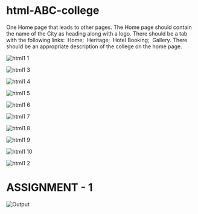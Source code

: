 # html-ABC-college

One Home page that leads to other pages. The Home page should contain the name of the City as heading along with a logo. There should be a tab with the following links:
 Home;
 Heritage;
 Hotel Booking;
 Gallery.
There should be an appropriate description of the college on the home page.


![html1 1](https://github.com/Javith-farkhan/html-ABC-college/assets/94296805/f5d560f7-aecd-4160-9e57-c62dabb49412)

![html1 3](https://github.com/Javith-farkhan/html-ABC-college/assets/94296805/9cf38a5f-c5d5-49be-8c3f-9196fbbe710e)

![html1 4](https://github.com/Javith-farkhan/html-ABC-college/assets/94296805/8cd8b098-2695-4f56-a33d-70969c70266c)

![html1 5](https://github.com/Javith-farkhan/html-ABC-college/assets/94296805/88c4913b-f62e-4f7a-ba57-79a3aaa2247b)

![html1 6](https://github.com/Javith-farkhan/html-ABC-college/assets/94296805/59224c7b-227e-457b-955f-d20bd3538fb0)

![html1 7](https://github.com/Javith-farkhan/html-ABC-college/assets/94296805/628826a0-9134-46a6-9878-e684aef8ca95)

![html1 8](https://github.com/Javith-farkhan/html-ABC-college/assets/94296805/47a2671d-c269-4726-9a3b-032419ac7def)

![html1 9](https://github.com/Javith-farkhan/html-ABC-college/assets/94296805/63624a50-cef1-471b-a7a3-d1a4ed134f85)

![html1 10](https://github.com/Javith-farkhan/html-ABC-college/assets/94296805/2da13f1e-a9e1-419f-b21d-cd67ccee0bdd)

![html1 2](https://github.com/Javith-farkhan/html-ABC-college/assets/94296805/f541c445-4018-4258-b9b8-c83fc2f6bb94)


# ASSIGNMENT - 1

![Output](https://github.com/Javith-farkhan/html-ABC-college/assets/94296805/b588b42b-4bd6-42db-a130-b3941ad21c20)










